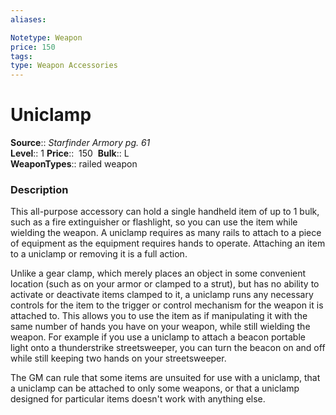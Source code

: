 ```yaml
---
aliases: 

Notetype: Weapon
price: 150
tags: 
type: Weapon Accessories
---
```


# Uniclamp

**Source**:: _Starfinder Armory pg. 61_  
**Level**:: 1
**Price**::  150 
**Bulk**:: L  
**WeaponTypes**:: railed weapon

### Description

This all-purpose accessory can hold a single handheld item of up to 1 bulk, such as a fire extinguisher or flashlight, so you can use the item while wielding the weapon. A uniclamp requires as many rails to attach to a piece of equipment as the equipment requires hands to operate. Attaching an item to a uniclamp or removing it is a full action.  
  
Unlike a gear clamp, which merely places an object in some convenient location (such as on your armor or clamped to a strut), but has no ability to activate or deactivate items clamped to it, a uniclamp runs any necessary controls for the item to the trigger or control mechanism for the weapon it is attached to. This allows you to use the item as if manipulating it with the same number of hands you have on your weapon, while still wielding the weapon. For example if you use a uniclamp to attach a beacon portable light onto a thunderstrike streetsweeper, you can turn the beacon on and off while still keeping two hands on your streetsweeper.  
  
The GM can rule that some items are unsuited for use with a uniclamp, that a uniclamp can be attached to only some weapons, or that a uniclamp designed for particular items doesn't work with anything else.

